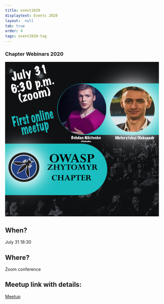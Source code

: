 ```yaml
---
title: event2020
displaytext: Events 2020
layout:  null
tab: true
order: 4
tags: event2020-tag
---
```


### Chapter Webinars 2020

![OWASP ZHYTOMYR 2020](assets/images/meetup/owasp_promo31.jpg "OWASP Zhytomyr 2020")

## When?
July 31
18:30

## Where?
Zoom conference

## Meetup link with details:
[Meetup](https://www.meetup.com/ru-RU/OWASP-Zhytomyr-Chapter/events/271985702/)